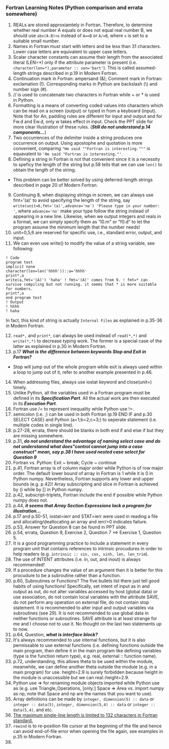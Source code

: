 ### Fortran Learning Notes (Python comparison and errata somewhere)
1. REALs are stored approxiamtely in Fortran. Therefore, to determine whether real number A equals or does not equal real number B, we should use `abs(A-B)<ϵ` instead of `A==B` or `A/=B`, where `ϵ` is set to a suitable small number.
2. Names in Fortran must start with letters and be less than 31 characters. Lower case letters are equivalent to upper case letters.
3. Scalar character constants can assume their length from the associated literal (LEN=\*) only if the attribute parameter is present (i.e. `character(len=*),parameter :: son='bart'`). This is called assumed-length strings described in p.19 in Modern Fortran.
4. Continuation mark in Fortran: ampersand (&); Comment mark in Fortran: exclamation (!). Corresponding marks in Python are backslash (\\) and number sign (#).
5. // is used to concatenate two characters in Fortran while + or \* is used in Python.
6. Formatting is a means of converting coded values into characters which can be read on a screen (output) or typed in from a keyboard (input). Note that for An, padding rules are different for input and output and for Fw.d and Ew.d, only w takes effect in input. Check the PPT slide for more clear illustration of these rules. (***Still do not understand p.14 components...***)
7. Two occurrences of the delimiter inside a string produces one occurrence on output. Using apostophe and quotation is more convenient, comparing `"He said ""Fortran is interesting."""` is equavalent to `'He said "Fortran is interesting."'`.
8. Defining a string in Fortran is not that convenient since it is a necessity to speficy the length of the string but p.58 tells that we can use `len()` to obtain the length of the string.
  - This problem can be better solved by using deferred-length strings described in page 20 of Modern Fortran.
9. Continuing 8, when displaying strings in screen, we can always use fmt='(a)' to avoid specifying the length of the string, say `write(unit=6,fmt='(a)',advance='no') 'Please type in your number: '`, where `advance='no'` make your type follow the string instead of appearing in a new line. Likewise, when we output integers and reals in a format, we can simply specify them as "I0.m" or "f0.d" to let the program assume the minimum length that the number needs!
10. unit=0,5,6 are reserved for specific use, i.e., standard error, output, and input.
11. We can even use write() to modify the value of a string variable, see following:
```
! Code
program test
implicit none
character(len=len('hhhh'))::a='hhhh'
print*,a
write(a,fmt='(A)') 'haha' ! fmt='(A)' comes from 9. ! fmt=* can survive compiling but not running. it seems that * is more suitable for numbers.
print*,a
end program test
! Output
! hhhh
! haha
```
In fact, this kind of string is actually `Internal Files` as explained in p.35-36 in Modern Fortran.

12. `read*,` and `print*`, can always be used instead of `read(*,*)` and `write(*,*)` to decrease typing work. The former is a special case of the latter as explained in p.30 in Modern Fortran.
13. p.17 ***What is the difference between keywords Stop and Exit in Fortran?***
  - Stop will jump out of the whole program while exit is always used within a loop to jump out of it, refer to another example presented in p.46.
14. When addressing files, always use iostat keyword and close(unit=) timely.
15. Unlike Python, all the variables used in a Fortran program must be defined in its ***Specification Part***. All the actual work are then executed in its ***Execution Part***.
16. Fortran use /= to represent inequality while Python use !=.
17. semicolon (i.e. ;) can be used in both Fortran (p.19 END IF and p.30 SELECT CASE) and Python (a=1;b=2;c=3;) to seperate statement (i.e. multiple codes in single line).
18. p.27-28, errata, there should be blanks in both end if and else if but they are missing somewhere.
19. p.31, ***do not understand the advantage of naming select case and do not understannd what does"control cannot jump into a case construct" mean, say p.38 I have used nested case select for Question 9***
20. Fortran vs. Python: Exit ~ break; Cycle ~ continue
21. p.41, Fortran array is of column major order while Python is of row major order. The default lower bound of array in Fortran is 1 while it is 0 in Python numpy. Nevertheless, Fortran supports any lower and upper bounds (e.g. p.42)! Array subscripting and slice in Fortran is achieved by () while by [] in Python numpy.
22. p.42, subscript-triplets, Fortran include the end if possible while Python numpy does not.
23. p.44, ***it seems that Array Section Expressions lack a program for illustration...***
24. p.17 and p.50-51, iostat=ierr and STAT=ierr were used in reading a file and allocating/deallocating an array and ierr/=0 indicates failure.
25. p.53, Answer for Question 8 can be found in PPT slide.
26. p.54, errata, Question 9, Exercise 2, Question 7 ==> Exercise 1, Question 5.
27. It is a good programming practice to include a statement in every program unit that contains references to intrinsic procudures in order to help readers (e.g. `intrinsic :: sin, cos, sinh, len, len_trim`).
28. The use of INTENT attributes (i.e. in, out, and inout) is always recommended!
29. If a procedure changes the value of an argument then it is better for this procudure to be a subroutine rather than a function.
30. p.60, Subroutines or Functions? The five bullets list there just tell good habits of using functions! Specifically, set intent of input as in and output as out, do not alter variables accessed by host (global data) or use association, do not contain local variables with the attribute SAVE, do not perform any operation on external file, do not contain stop statement. It is recommended to alter input and output variables via subroutines (see 29). It is not recommended to use global data in neither functions or subroutines. SAVE attribute is at least strange for me and I choose not to use it. No thought on the last two statements up to now.
31. p.64, Question, ***what is interface block?***
32. It's always recommended to use internal functions, but it is also permissable to use external functions (i.e. defining functions outside the main program, then define it in the main program like defining variables (type is the function return type), e.g. real, external :: function name).
33. p.72, understanding, this allows theta to be used within the module, meanwhile, we can define another theta outside the module (e.g. in a main program) for use. height=2.9 is surely forbidden because height in the module is unaccessible but we can real::height=2.9.
34. Python use => for renaming module objects imported while Python use as (e.g. use Triangle_Operations, [only:] Space => Area vs. import numpy as np, note that Space and np are the names that you want to use).
35. Array definitions can be made by `integer, dimension(5) :: data` or `integer :: data(5)`, `integer, dimension(5,4) :: data` or `integer :: data(5,4)`, and etc.
36. [The maximum single-line length is limited to 132 characters in Fortran standard.](https://stackoverflow.com/questions/44990119/why-is-maximum-single-line-length-limited-to-132-characters-in-fortran-standard)
37. `rewind` is to re-position file cursor at the beginning of the file and hence can avoid end-of-file error when opening the file again, see examples in p.35 in Modern Fortran.
38. 
